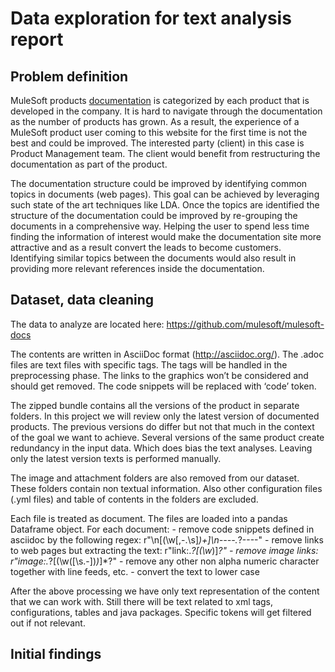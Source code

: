 # Data exploration for text analysis report

## Problem definition

MuleSoft products [documentation](https://docs.mulesoft.com) is categorized by each product that is developed in the company. It is hard to navigate through the documentation as the number of products has grown. As a result, the experience of a MuleSoft product user coming to this website for the first time is not the best and could be improved.  The interested party (client) in this case is Product Management team. The client would benefit from restructuring the documentation as part of the product. 

The documentation structure could be improved by identifying common topics in documents (web pages).  This goal can be achieved by leveraging such state of the art techniques like LDA.  Once the topics are identified the structure of the documentation could be improved by re-grouping the documents in a comprehensive way. Helping the user to spend less time finding the information of interest would make the documentation site more attractive and as a result convert the leads to become customers.
Identifying similar topics between the documents would also result in providing more relevant references inside the documentation.


## Dataset, data cleaning

The data to analyze are located here: https://github.com/mulesoft/mulesoft-docs

The contents are written in AsciiDoc format (http://asciidoc.org/). The .adoc files are text files with specific tags. The tags will be handled in the preprocessing phase. The links to the graphics won’t  be considered and should get removed. The code snippets will be replaced with ‘code’ token. 

The zipped bundle contains all the versions of the product in separate folders. In this project we will review only the latest version of documented products. The previous versions do differ but not that much in the context of the goal we want to achieve. Several versions of the same product create redundancy in the input data. Which does bias the text analyses. Leaving only the latest version texts is performed manually.

The image and attachment folders are also removed from our dataset. These folders contain non textual information. Also other configuration files (.yml files) and table of contents in the folders are excluded.

Each file is treated as document. The files are loaded into a pandas Dataframe object. For each document:
	- remove code snippets defined in asciidoc by the following regex: r"\n\[(\w[,-.\s]*)+\]\n----.*?----"
	- remove links to web pages but extracting the text: r"link:.*?\[(\w*)\]*?"
	- remove image links:  r"image:.*?\[(\w([\s.-])*)*\]*?"
	- remove any other non alpha numeric character together with line feeds, etc.
	- convert the text to lower case

After the above processing we have only text representation of the content that we can work with. Still there will be text related to xml tags, configurations, tables and java packages. Specific tokens will get filtered out if not relevant.

## Initial findings